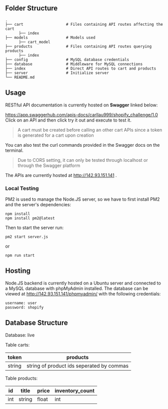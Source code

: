 ## Folder Structure
    .
    ├── cart                   # Files containing API routes affecting the cart
          ├── index 
    ├── models                 # Models used
          ├── cart_model
    ├── products               # Files containing API routes querying products
          ├── index
    ├── config                 # MySQL database credentials
    ├── database               # Middleware for MySQL connections
    ├── index                  # Direct API routes to cart and products
    ├── server                 # Initialize server
    └── README.md

##  Usage
RESTful API documentation is currently hosted on **Swagger** linked below:

https://app.swaggerhub.com/apis-docs/carllau999/shopify_challenge/1.0
Click on an API and then click try it out and execute to test it. 
> A cart must be created before calling an other cart APIs since a token is generated for a cart upon creation

You can also test the curl commands provided in the Swagger docs on the terminal.
> Due to CORS setting, it can only be tested through localhost or through the Swagger platform

The APIs are currently hosted at http://142.93.151.141 .
### Local Testing
PM2 is used to manage the Node.JS server, so we have to first install PM2 and the server's dependencies:
```
npm install
npm install pm2@latest
```
Then to start the server run:
```
pm2 start server.js
```
or
```
npm run start
```

## Hosting
Node.JS backend is currently hosted on a Ubuntu server and connected to a MySQL database with phpMyAdmin installed.
The database can be viewed at http://142.93.151.141/phpmyadmin/ with the following credentials:
```
username: user
password: shopify
```
## Database Structure
Database: live

Table carts:

| token        | products           | 
| ------------- |-------------|
| string     | string of product ids seperated by commas | 

Table products:

| id        | title           | price    | inventory_count |
| ------------- |-------------| ---------| ----------------|
| int     | string | float        | int |

